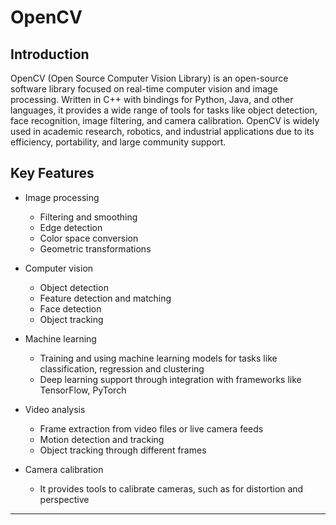 # OpenCV
## Introduction
OpenCV (Open Source Computer Vision Library) is an open-source software library focused on real-time computer vision and image processing. Written in C++ with bindings for Python, Java, and other languages, it provides a wide range of tools for tasks like object detection, face recognition, image filtering, and camera calibration. OpenCV is widely used in academic research, robotics, and industrial applications due to its efficiency, portability, and large community support.  

## Key Features
- Image processing
  - Filtering and smoothing
  - Edge detection
  - Color space conversion
  - Geometric transformations

- Computer vision
  - Object detection
  - Feature detection and matching
  - Face detection
  - Object tracking

- Machine learning
  - Training and using machine learning models for tasks like classification, regression and clustering
  - Deep learning support through integration with frameworks like TensorFlow, PyTorch

- Video analysis
  - Frame extraction from video files or live camera feeds
  - Motion detection and tracking
  - Object tracking through different frames

- Camera calibration
  - It provides tools to calibrate cameras, such as for distortion and perspective

___